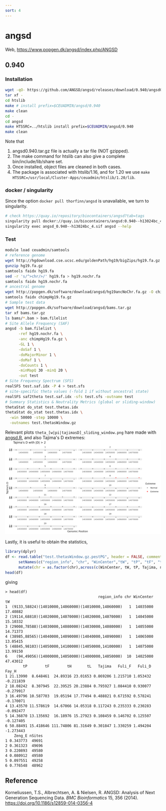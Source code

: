 ```yaml
---
sort: 4
---
```


# angsd

Web, <https://www.popgen.dk/angsd/index.php/ANGSD>

## 0.940

### Installation

```bash
wget -qO- https://github.com/ANGSD/angsd/releases/download/0.940/angsd0.940.tar.gz | \
tar xf -
cd htslib
make # install prefix=$CEUADMIN/angsd/0.940
make clean
cd -    
cd angsd
make HTSSRC=../htslib install prefix=$CEUADMIN/angsd/0.940
make clean
```

Note that 

1. angsd0.940.tar.gz file is actually a tar file (NOT gzipped).
2. The make command for htslib can also give a complete bin/include/lib/share set.
3. Once installed, object files are cleaned in both cases.
4. The package is associated with htslib/1.16, and for 1.20 we use `make HTSSRC=/usr/local/Cluster-Apps/ceuadmin/htslib/1.20/lib`.

### docker / singularity

Since the option `docker pull thorfinn/angsd` is unavailable, we turn to singularity.

```bash
# check https://quay.io/repository/biocontainers/angsd?tab=tags
singularity pull docker://quay.io/biocontainers/angsd:0.940--h13024bc_4
singularity exec angsd_0.940--h13024bc_4.sif angsd --help
```

### Test

```bash
module load ceuadmin/samtools
# reference genome
wget http://hgdownload.cse.ucsc.edu/goldenPath/hg19/bigZips/hg19.fa.gz
gunzip hg19.fa.gz
samtools faidx hg19.fa
sed -r 's/^>chr/>/' hg19.fa > hg19.nochr.fa
samtools faidx hg19.nochr.fa
# ancestral genome
wget http://popgen.dk/software/download/angsd/hg19ancNoChr.fa.gz -O chimpHg19.fa.gz
samtools faidx chimpHg19.fa.gz
# Sample test data
wget http://popgen.dk/software/download/angsd/bams.tar.gz
tar xf bams.tar.gz
ls bams/*.bam > bam.filelist
# Site Allele Frequency (SAF)
angsd -b bam.filelist \
      -ref hg19.nochr.fa \
      -anc chimpHg19.fa.gz \
      -GL 1 \
      -doSaf 1 \
      -doMajorMinor 1 \
      -doMaf 1 \
      -doCounts 1 \
      -minMapQ 30 -minQ 20 \
      -out test
# Site Frequency Spectrum (SFS)
realSFS test.saf.idx -P 4 > test.sfs
# site-specific theta values (-fold 1 if without ancestral state)
realSFS saf2theta test.saf.idx -sfs test.sfs -outname test
# Summary Statistics & Neutrality Metrics (global or sliding-window)
thetaStat do_stat test.thetas.idx
thetaStat do_stat test.thetas.idx \
  -win 50000 -step 10000 \
  -outnames test.thetasWindow.gz
```

Relevant plots `theta_[w|pi|tajimasD]_sliding_window.png` hare made with [angsd.R](files/angsd.R), and also Tajima's D extremes: ![](files/tajimasD_extremes.png)

Lastly, it is useful to obtain the statistics,

```r
library(dplyr)
df <- read.table("test.thetasWindow.gz.pestPG", header = FALSE, comment.char = "#", sep = "\t", stringsAsFactors = FALSE) %>%
      setNames(c("region_info", "chr", "WinCenter","tW", "tP", "tF", "tH", "tL","Tajima", "Fuli_F", "Fuli_D", "Fay_H", "Zeng_E","nSites")) %>%
      mutate(chr = as.factor(chr),across(c(WinCenter, tW, tP, Tajima, nSites), as.numeric))
head(df)
```

giving

```
> head(df)
                                          region_info chr WinCenter       tW
1  (9133,58824)(14010000,14060000)(14010000,14060000)   1  14035000 17.40882
2 (19114,68810)(14020000,14070000)(14020000,14070000)   1  14045000 15.10332
3 (29008,78588)(14030000,14080000)(14030000,14080000)   1  14055000 14.71373
4 (38985,88565)(14040000,14090000)(14040000,14090000)   1  14065000 13.05415
5 (48845,98103)(14050000,14100000)(14050000,14100000)   1  14075000 13.99150
6    (94,49056)(14000000,14050000)(14000000,14050000)  10  14025000 47.43012
        tP        tF        tH       tL   Tajima   Fuli_F   Fuli_D     Fay_H
1 21.13990  8.648461  24.89316 23.01653 0.869206 1.215710 1.053432 -0.211839
2 18.08242  8.307945  22.39525 20.23884 0.795927 1.084410 0.930077 -0.279917
3 16.49796 10.587703  19.05194 17.77494 0.488821 0.671592 0.578241 -0.170071
4 13.43570 11.578619  14.67066 14.05318 0.117243 0.235333 0.230283 -0.092477
5 14.36870 13.135692  16.18976 15.27923 0.108459 0.146702 0.125507 -0.127405
6 50.88491 15.418646 111.74806 81.31649 0.301847 1.330259 1.494204 -1.273443
    Zeng_E nSites
1 0.343773  49691
2 0.361323  49696
3 0.220893  49580
4 0.080912  49580
5 0.097551  49258
6 0.776548  48962
```

## Reference

Korneliussen, T.S., Albrechtsen, A. & Nielsen, R. ANGSD: Analysis of Next Generation Sequencing Data. *BMC Bioinformatics* 15, 356 (2014). <https://doi.org/10.1186/s12859-014-0356-4>
